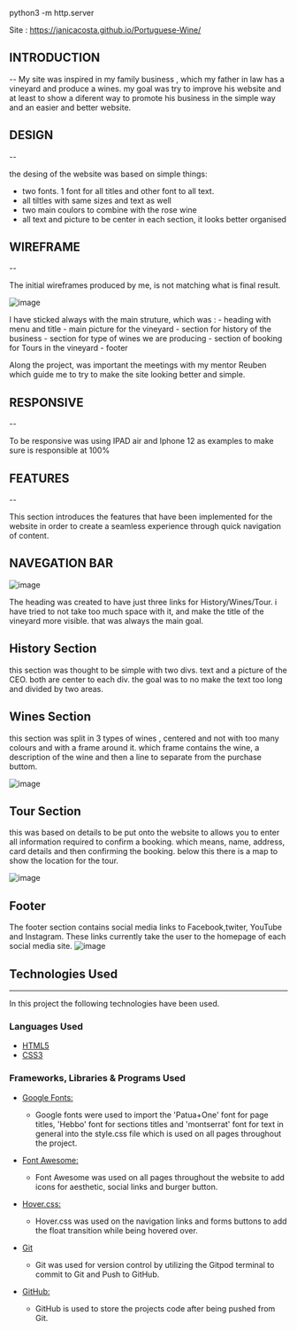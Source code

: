 python3 -m http.server

Site : https://janicacosta.github.io/Portuguese-Wine/


## INTRODUCTION

-- 
 My site was inspired in my family business , which my father in law has a vineyard and produce a wines. my goal was try to improve his website and at least to show a diferent way to promote his business in the simple way and an easier and better website.
 
 ## DESIGN
 --
 
 the desing of the website was based on simple things:
  - two fonts. 1 font for all titles and other font to all text.
  - all tiltles with same sizes and text as well
  - two main coulors to combine with the rose wine
  - all text and picture to be center in each section, it looks better organised


## WIREFRAME
--

The initial wireframes produced by me, is not matching what is final result.

![image](https://user-images.githubusercontent.com/117991189/215292942-37355a91-56ed-42a2-96e2-36da91470634.png)



I have sticked always with the main struture, which was :
      - heading with menu and title 
      - main picture for the vineyard
      - section for history of the business 
      - section for type of wines we are producing 
      - section of booking for Tours in the vineyard
      - footer 
    
Along the project, was important the meetings with my mentor Reuben which guide me to try to make the site looking better and simple.

## RESPONSIVE
--

To be responsive was using IPAD air and Iphone 12 as examples to make sure is responsible at 100%



## FEATURES
--

This section introduces the features that have been implemented for the website in order to create a seamless experience through quick navigation of content.

## NAVEGATION BAR
![image](https://user-images.githubusercontent.com/117991189/215293173-ed66b6f5-ac12-45cd-98f6-2486115ac6d9.png)


The heading was created to have just three links for History/Wines/Tour. i have tried to not take too much space with it, and make the title of the vineyard more visible. that was always the main goal.

## History Section
this section was thought to be simple with two divs. text and a picture of the CEO. both are center to each div. the goal was to no make the text too long and divided by two areas.

## Wines Section
this section was split in 3 types of wines , centered and not with too many colours and with a frame around it. which frame contains the wine, a description of the wine and then a line to separate from the purchase buttom.

![image](https://user-images.githubusercontent.com/117991189/215293802-4b480c58-a28a-47ae-960d-66b538e2ee5b.png)


## Tour Section
this was based on details to be put onto the website to allows you to enter all information required to confirm a booking. which means, name, address, card details and then confirming the booking. below this there is a map to show the location for the tour.

![image](https://user-images.githubusercontent.com/117991189/215293872-7e6d22b7-cc21-4c14-9b95-e8b0a22642e2.png)


## Footer
The footer section contains social media links to Facebook,twiter,  YouTube and Instagram. These links currently take the user to the homepage of each social media site.
![image](https://user-images.githubusercontent.com/117991189/215293927-2fca0332-3eec-415a-9025-0ffdf12040bc.png)

## Technologies Used
---

In this project the following technologies have been used.

### Languages Used

-   [HTML5](https://en.wikipedia.org/wiki/HTML5)
-   [CSS3](https://en.wikipedia.org/wiki/Cascading_Style_Sheets)

### Frameworks, Libraries & Programs Used

- [Google Fonts:](https://fonts.google.com/)
    - Google fonts were used to import the 'Patua+One' font for page titles, 'Hebbo' font for sections titles and 'montserrat' font  for text in general into the style.css file which is used on all pages throughout the project.

- [Font Awesome:](https://fontawesome.com/)
    - Font Awesome was used on all pages throughout the website to add icons for aesthetic, social links and burger button.

- [Hover.css:](https://ianlunn.github.io/Hover/)
    - Hover.css was used on the navigation links and forms buttons to add the float transition while being hovered over.

- [Git](https://git-scm.com/)
    - Git was used for version control by utilizing the Gitpod terminal to commit to Git and Push to GitHub.

- [GitHub:](https://github.com/)
    - GitHub is used to store the projects code after being pushed from Git.



